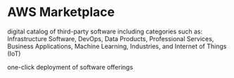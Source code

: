 # AWS Marketplace
digital catalog of third-party software including categories such as:
Infrastructure Software, DevOps, Data Products, Professional Services, Business Applications, Machine Learning, Industries, and Internet of Things (IoT)

one-click deployment of software offerings